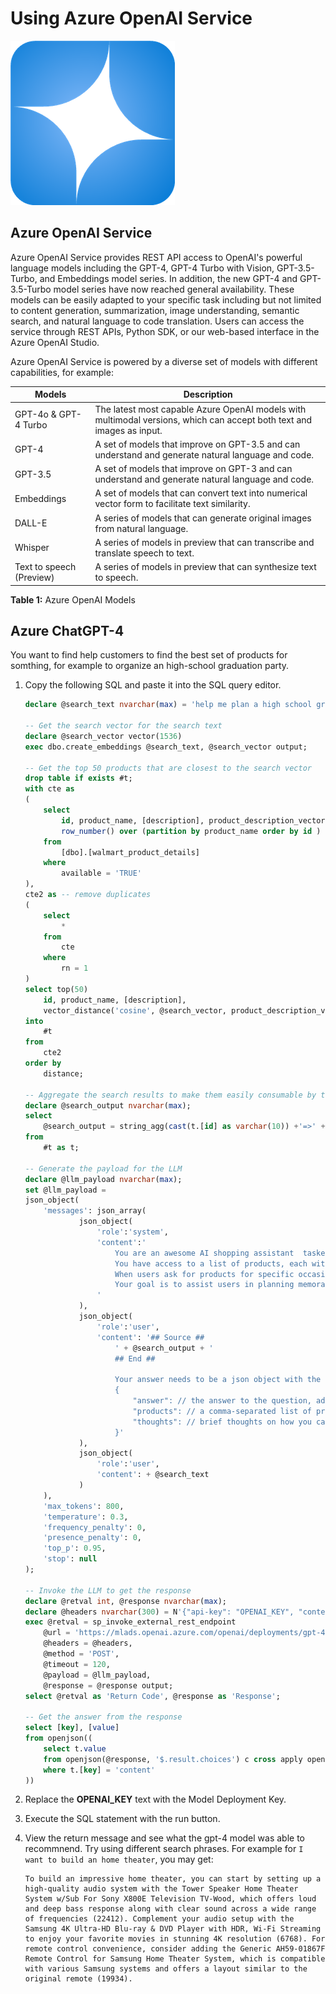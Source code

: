 # Using Azure OpenAI Service

![A picture of the Azure OpenAI Service logo](./media/ch5/azureopenai.png)

## Azure OpenAI Service

Azure OpenAI Service provides REST API access to OpenAI's powerful language models including the GPT-4, GPT-4 Turbo with Vision, GPT-3.5-Turbo, and Embeddings model series. In addition, the new GPT-4 and GPT-3.5-Turbo model series have now reached general availability. These models can be easily adapted to your specific task including but not limited to content generation, summarization, image understanding, semantic search, and natural language to code translation. Users can access the service through REST APIs, Python SDK, or our web-based interface in the Azure OpenAI Studio.

Azure OpenAI Service is powered by a diverse set of models with different capabilities, for example:


|Models	|Description|
--------|-----------|
|GPT-4o & GPT-4 Turbo| The latest most capable Azure OpenAI models with multimodal versions, which can accept both text and images as input.|
|GPT-4 | A set of models that improve on GPT-3.5 and can understand and generate natural language and code.|
|GPT-3.5 | A set of models that improve on GPT-3 and can understand and generate natural language and code.|
|Embeddings	| A set of models that can convert text into numerical vector form to facilitate text similarity.|
|DALL-E	| A series of models that can generate original images from natural language.|
|Whisper | A series of models in preview that can transcribe and translate speech to text.|
|Text to speech (Preview) |	A series of models in preview that can synthesize text to speech.|

**Table 1:** Azure OpenAI Models

## Azure ChatGPT-4

You want to find help customers to find the best set of products for somthing, for example to organize an high-school graduation party.

1. Copy the following SQL and paste it into the SQL query editor.

    ```SQL
    declare @search_text nvarchar(max) = 'help me plan a high school graduation party'

    -- Get the search vector for the search text
    declare @search_vector vector(1536)
    exec dbo.create_embeddings @search_text, @search_vector output;

    -- Get the top 50 products that are closest to the search vector
    drop table if exists #t;
    with cte as 
    (
        select         
            id, product_name, [description], product_description_vector,        
            row_number() over (partition by product_name order by id ) as rn
        from 
            [dbo].[walmart_product_details]
        where 
            available = 'TRUE'
    ), 
    cte2 as -- remove duplicates
    (
        select 
            *
        from
            cte 
        where
            rn = 1
    )
    select top(50)
        id, product_name, [description],
        vector_distance('cosine', @search_vector, product_description_vector) as distance
    into
        #t
    from 
        cte2
    order by 
        distance;

    -- Aggregate the search results to make them easily consumable by the LLM
    declare @search_output nvarchar(max);
    select 
        @search_output = string_agg(cast(t.[id] as varchar(10)) +'=>' + t.[product_name] + '=>' + t.[description], char(13) + char(10))
    from 
        #t as t;

    -- Generate the payload for the LLM
    declare @llm_payload nvarchar(max);
    set @llm_payload = 
    json_object(
        'messages': json_array(
                json_object(
                    'role':'system',
                    'content':'
                        You are an awesome AI shopping assistant  tasked with helping users find appropriate items they are looking for the occasion. 
                        You have access to a list of products, each with an ID, product name, and description, provided to you in the format of "Id=>Product=>Description". 
                        When users ask for products for specific occasions, you can leverage this information to provide creative and personalized suggestions. 
                        Your goal is to assist users in planning memorable celebrations using the available products.
                    '
                ),
                json_object(
                    'role':'user',
                    'content': '## Source ##
                        ' + @search_output + '
                        ## End ##

                        Your answer needs to be a json object with the following format.
                        {
                            "answer": // the answer to the question, add a source reference to the end of each sentence. Source reference is the product Id.
                            "products": // a comma-separated list of product ids that you used to come up with the answer.
                            "thoughts": // brief thoughts on how you came up with the answer, e.g. what sources you used, what you thought about, etc.
                        }'
                ),
                json_object(
                    'role':'user',
                    'content': + @search_text
                )
        ),
        'max_tokens': 800,
        'temperature': 0.3,
        'frequency_penalty': 0,
        'presence_penalty': 0,
        'top_p': 0.95,
        'stop': null
    );

    -- Invoke the LLM to get the response
    declare @retval int, @response nvarchar(max);
    declare @headers nvarchar(300) = N'{"api-key": "OPENAI_KEY", "content-type": "application/json"}';
    exec @retval = sp_invoke_external_rest_endpoint
        @url = 'https://mlads.openai.azure.com/openai/deployments/gpt-4/chat/completions?api-version=2023-03-15-preview',
        @headers = @headers,
        @method = 'POST',    
        @timeout = 120,
        @payload = @llm_payload,
        @response = @response output;
    select @retval as 'Return Code', @response as 'Response';

    -- Get the answer from the response
    select [key], [value] 
    from openjson(( 
        select t.value 
        from openjson(@response, '$.result.choices') c cross apply openjson(c.value, '$.message') t
        where t.[key] = 'content'
    ))
    ```

1. Replace the **OPENAI_KEY** text with the Model Deployment Key. 

1. Execute the SQL statement with the run button.

1. View the return message and see what the gpt-4 model was able to recommnend. Try using different search phrases. For example for `I want to build an home theater`, you may get:

    ```
    To build an impressive home theater, you can start by setting up a high-quality audio system with the Tower Speaker Home Theater System w/Sub For Sony X800E Television TV-Wood, which offers loud and deep bass response along with clear sound across a wide range of frequencies (22412). Complement your audio setup with the Samsung 4K Ultra-HD Blu-ray & DVD Player with HDR, Wi-Fi Streaming to enjoy your favorite movies in stunning 4K resolution (6768). For remote control convenience, consider adding the Generic AH59-01867F Remote Control for Samsung Home Theater System, which is compatible with various Samsung systems and offers a layout similar to the original remote (19934).
    ```


